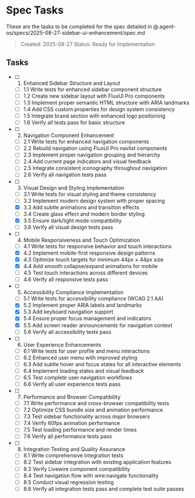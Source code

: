 # Spec Tasks

These are the tasks to be completed for the spec detailed in @.agent-os/specs/2025-08-27-sidebar-ui-enhancement/spec.md

> Created: 2025-08-27
> Status: Ready for Implementation

## Tasks

- [ ] 1. Enhanced Sidebar Structure and Layout
  - [ ] 1.1 Write tests for enhanced sidebar component structure
  - [ ] 1.2 Create new sidebar layout with FluxUI Pro components
  - [ ] 1.3 Implement proper semantic HTML structure with ARIA landmarks
  - [ ] 1.4 Add CSS custom properties for design system consistency
  - [ ] 1.5 Integrate brand section with enhanced logo positioning
  - [ ] 1.6 Verify all tests pass for basic structure

- [ ] 2. Navigation Component Enhancement
  - [ ] 2.1 Write tests for enhanced navigation components
  - [ ] 2.2 Rebuild navigation using FluxUI Pro navlist components
  - [ ] 2.3 Implement proper navigation grouping and hierarchy
  - [ ] 2.4 Add current page indicators and visual feedback
  - [ ] 2.5 Integrate consistent iconography throughout navigation
  - [ ] 2.6 Verify all navigation tests pass

- [ ] 3. Visual Design and Styling Implementation
  - [ ] 3.1 Write tests for visual styling and theme consistency
  - [ ] 3.2 Implement modern design system with proper spacing
  - [x] 3.3 Add subtle animations and transition effects
  - [ ] 3.4 Create glass effect and modern border styling
  - [x] 3.5 Ensure dark/light mode compatibility
  - [ ] 3.6 Verify all visual design tests pass

- [ ] 4. Mobile Responsiveness and Touch Optimization
  - [ ] 4.1 Write tests for responsive behavior and touch interactions
  - [x] 4.2 Implement mobile-first responsive design patterns
  - [x] 4.3 Optimize touch targets for minimum 44px × 44px size
  - [x] 4.4 Add smooth collapse/expand animations for mobile
  - [ ] 4.5 Test touch interactions across different devices
  - [ ] 4.6 Verify all responsive tests pass

- [ ] 5. Accessibility Compliance Implementation
  - [ ] 5.1 Write tests for accessibility compliance (WCAG 2.1 AA)
  - [x] 5.2 Implement proper ARIA labels and landmarks
  - [x] 5.3 Add keyboard navigation support
  - [x] 5.4 Ensure proper focus management and indicators
  - [x] 5.5 Add screen reader announcements for navigation context
  - [ ] 5.6 Verify all accessibility tests pass

- [ ] 6. User Experience Enhancements
  - [ ] 6.1 Write tests for user profile and menu interactions
  - [ ] 6.2 Enhanced user menu with improved styling
  - [ ] 6.3 Add subtle hover and focus states for all interactive elements
  - [ ] 6.4 Implement loading states and visual feedback
  - [ ] 6.5 Test complete user navigation workflows
  - [ ] 6.6 Verify all user experience tests pass

- [ ] 7. Performance and Browser Compatibility
  - [ ] 7.1 Write performance and cross-browser compatibility tests
  - [ ] 7.2 Optimize CSS bundle size and animation performance
  - [ ] 7.3 Test sidebar functionality across major browsers
  - [ ] 7.4 Verify 60fps animation performance
  - [ ] 7.5 Test loading performance and render times
  - [ ] 7.6 Verify all performance tests pass

- [ ] 8. Integration Testing and Quality Assurance
  - [ ] 8.1 Write comprehensive integration tests
  - [ ] 8.2 Test sidebar integration with existing application features
  - [ ] 8.3 Verify Livewire component compatibility
  - [ ] 8.4 Test navigation flow with wire:navigate functionality
  - [ ] 8.5 Conduct visual regression testing
  - [ ] 8.6 Verify all integration tests pass and complete test suite passes